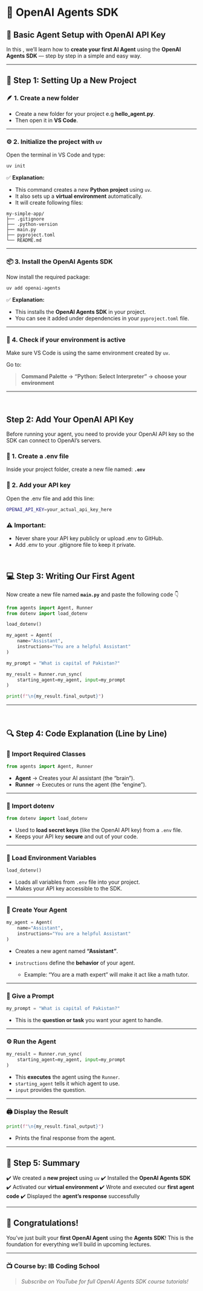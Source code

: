 
# 🧠 OpenAI Agents SDK

## 🎯  Basic Agent Setup with OpenAI API Key


In this , we’ll learn how to **create your first AI Agent** using the **OpenAI Agents SDK** — step by step in a simple and easy way.

---

## 📂 Step 1: Setting Up a New Project

### 🪶 1. Create a new folder
- Create a new folder for your project e.g **hello_agent.py**.  
- Then open it in **VS Code**.

---

### ⚙️ 2. Initialize the project with `uv`
Open the terminal in VS Code and type:

```bash
uv init
```

✅ **Explanation:**

* This command creates a new **Python project** using `uv`.
* It also sets up a **virtual environment** automatically.
* It will create following files:
```
my-simple-app/
├── .gitignore
├── .python-version
├── main.py
├── pyproject.toml
└── README.md
```

---

### 📦 3. Install the OpenAI Agents SDK

Now install the required package:

```bash
uv add openai-agents
```

✅ **Explanation:**

* This installs the **OpenAI Agents SDK** in your project.
* You can see it added under dependencies in your `pyproject.toml` file.

---

### 🧩 4. Check if your environment is active

Make sure VS Code is using the same environment created by `uv`.

Go to:

> **Command Palette → “Python: Select Interpreter” → choose your environment**

---

<br>

## Step 2: Add Your OpenAI API Key

Before running your agent, you need to provide your OpenAI API key so the SDK can connect to OpenAI’s servers.

### 🧾 1. Create a .env file

Inside your project folder, create a new file named: **`.env`**

### 🔐 2. Add your API key

Open the .env file and add this line:
```bash
OPENAI_API_KEY=your_actual_api_key_here
```


### ⚠️ Important:

- Never share your API key publicly or upload .env to GitHub.
- Add .env to your .gitignore file to keep it private.


<br>

## 💻 Step 3: Writing Our First Agent

Now create a new file named **`main.py`** and paste the following code 👇

```python
from agents import Agent, Runner
from dotenv import load_dotenv

load_dotenv()

my_agent = Agent(
    name="Assistant",
    instructions="You are a helpful Assistant"
)

my_prompt = "What is capital of Pakistan?"

my_result = Runner.run_sync(
    starting_agent=my_agent, input=my_prompt
)

print(f"\n{my_result.final_output}")
```

---

<br>

## 🔍 Step 4: Code Explanation (Line by Line)

### 🧩 Import Required Classes

```python
from agents import Agent, Runner
```

* **Agent** → Creates your AI assistant (the “brain”).
* **Runner** → Executes or runs the agent (the “engine”).

---

### 🔐 Import dotenv

```python
from dotenv import load_dotenv
```

* Used to **load secret keys** (like the OpenAI API key) from a `.env` file.
* Keeps your API key **secure** and out of your code.

---

### 📜 Load Environment Variables

```python
load_dotenv()
```

* Loads all variables from `.env` file into your project.
* Makes your API key accessible to the SDK.

---

### 🧠 Create Your Agent

```python
my_agent = Agent(
    name="Assistant",
    instructions="You are a helpful Assistant"
)
```

* Creates a new agent named **“Assistant”**.
* `instructions` define the **behavior** of your agent.

  * Example: “You are a math expert” will make it act like a math tutor.

---

### 💬 Give a Prompt

```python
my_prompt = "What is capital of Pakistan?"
```

* This is the **question or task** you want your agent to handle.

---

### ⚙️ Run the Agent

```python
my_result = Runner.run_sync(
    starting_agent=my_agent, input=my_prompt
)
```

* This **executes** the agent using the `Runner`.
* `starting_agent` tells it which agent to use.
* `input` provides the question.

---

### 🖨️ Display the Result

```python
print(f"\n{my_result.final_output}")
```

* Prints the final response from the agent.



---

## 🧾 Step 5: Summary

✔️ We created a **new project** using `uv`
✔️ Installed the **OpenAI Agents SDK**
✔️ Activated our **virtual environment**
✔️ Wrote and executed our **first agent code**
✔️ Displayed the **agent’s response** successfully

---

## 🎉 Congratulations!

You’ve just built your **first OpenAI Agent** using the **Agents SDK**!
This is the foundation for everything we’ll build in upcoming lectures.

---



### 📺 Course by: **IB Coding School**

> *Subscribe on YouTube for full OpenAI Agents SDK course tutorials!*

```

